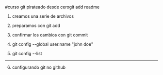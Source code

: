 #curso git pirateado desde cerogit add readme
1. creamos una serie de archivos 
2. preparamos con git add
3. confirmar los cambios con git commit 

4. git config --global user.name "john doe"
5. git config --list

--------------------
6. configurando git no github